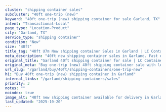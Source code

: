 ```yaml
---
cluster: "shipping container sales"
subcluster: "40ft one-trip (new)"
keyword: "40ft one-trip (new) shipping container for sale Garland, TX"
intent: "Transactional-Local"
page_type: "Location-Product"
city: "Garland, TX"
service_type: "shipping container"
condition: "New"
size: "40ft"
title_tag: "40ft U7m New shipping container Sales in Garland | LC Container"
meta_description: "40ft new shipping container sales in Garland. Fast delivery, competitive pricing. Serving shipping containers area. Quote ID: QOM. Call (214) 524-4168 for your free quote today."
original_title: "Garland 40ft shipping container for sale | LC Container"
original_meta: "Buy one-trip (new) 40ft shipping container sale with local delivery in Garland, TX. LC Container — local Since 2003. Request a fast quote today."
url_slug: "/garland/buy/40ft/shipping-containers/one-trip-new"
h1: "Buy 40ft one-trip (new) shipping container in Garland"
internal_links: "/garland/shipping-containers/sales"
priority: 3
notes: ""
noindex: true
image_alt: "40ft new shipping container available for delivery in Garland"
last_updated: "2025-10-20"
---
```


<!-- TODO: Add unique city/inventory copy, images, and internal links here. -->
